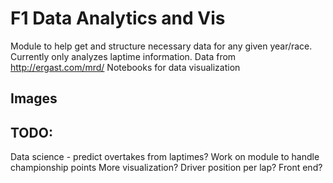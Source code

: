 # F1 Data Analytics and Vis

Module to help get and structure necessary data for any given year/race.
Currently only analyzes laptime information.
Data from http://ergast.com/mrd/
Notebooks for data visualization

## Images



## TODO:
Data science - predict overtakes from laptimes?
Work on module to handle championship points
More visualization? Driver position per lap?
Front end?